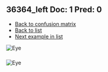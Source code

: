 ## 36364_left Doc: 1 Pred: 0
- [Back to confusion matrix](https://github.com/juliandewit/kaggle_retinopathy/blob/master/matrix.md)
- [Back to list](https://github.com/juliandewit/kaggle_retinopathy/blob/master/lists/10/list.md)
- [Next example in list](https://github.com/juliandewit/kaggle_retinopathy/blob/master/lists/10/36/36367_right.md)

![Eye](https://retinopaty.blob.core.windows.net/size1024/36364_left_1.jpeg)

### 

![Eye]()
